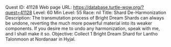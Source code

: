 Quest ID: 41128
Web page URL: https://database.turtle-wow.org/?quest=41128
Level: 60
Min Level: 55
Race: nil
Title: Shard De-Harmonization
Description: The transmutation process of Bright Dream Shards can always be undone, reverting the much more powerful material into its weaker components. If you desire me to undo any harmonization, speak with me, and I shall make it so.
Objective: Collect 1 Bright Dream Shard for Lantho Talonmoon at Nordanaar in Hyjal.

